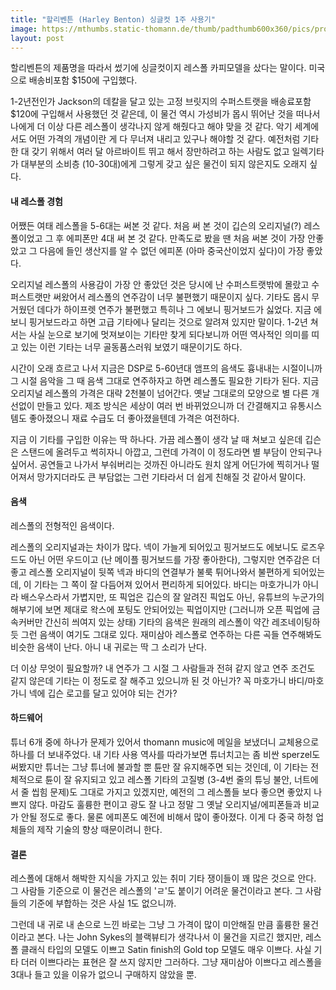 ```yaml
---
title: "할리벤튼 (Harley Benton) 싱글컷 1주 사용기"
image: https://mthumbs.static-thomann.de/thumb/padthumb600x360/pics/prod/362633.jpg
layout: post
---
```


할리벤튼의 제품명을 따라서 썼기에 싱글컷이지 레스폴 카피모델을 샀다는 말이다. 미국으로 배송비포함 $150에 구입했다.

1-2년전인가 Jackson의 데칼을 달고 있는 고정 브릿지의 수퍼스트랫을 배송료포함 $120에 구입해서 사용했던 것 같은데, 이 물건 역시 가성비가 몹시 뛰어난 것을 떠나서 나에게 더 이상 다른 레스폴이 생각나지 않게 해줬다고 해야 맞을 것 같다. 악기 세계에서도 어떤 가격의 개념이란 게 다 무너져 내리고 있구나 해야할 것 같다. 예전처럼 기타 한 대 갖기 위해서 여러 달 아르바이트 뛰고 해서 장만하려고 하는 사람도 없고 일렉기타가 대부분의 소비층 (10-30대)에게 그렇게 갖고 싶은 물건이 되지 않은지도 오래지 싶다. 

#### 내 레스폴 경험

어쨌든 여태 레스폴을 5-6대는 써본 것 같다. 처음 써 본 것이 깁슨의 오리지널(?) 레스폴이었고 그 후 에피폰만 4대 써 본 것 같다. 만족도로 봤을 땐 처음 써본 것이 가장 안좋았고 그 다음에 들인 생산지를 알 수 없던 에피폰 (아마 중국산이었지 싶다)이 가장 좋았다. 

오리지널 레스폴의 사용감이 가장 안 좋았던 것은 당시에 난 수퍼스트랫밖에 몰랐고 수퍼스트랫만 써왔어서 레스폴의 연주감이 너무 불편했기 때문이지 싶다. 기타도 몹시 무거웠던 데다가 하이프렛 연주가 불편했고 특히나 그 에보니 핑거보드가 싫었다. 지금 에보니 핑거보드라고 하면 고급 기타에나 달리는 것으로 알려져 있지만 말이다. 1-2년 쳐서는 사실 눈으로 보기에 멋져보이는 기타만 찾게 되다보니까 어떤 역사적인 의미를 띠고 있는 이런 기타는 너무 골동품스러워 보였기 때문이기도 하다.

시간이 오래 흐르고 나서 지금은 DSP로 5-60년대 앰프의 음색도 흉내내는 시절이니까 그 시절 음악을 그 때 음색 그대로 연주하자고 하면 레스폴도 필요한 기타가 된다. 지금 오리지널 레스폴의 가격은 대략 2천불이 넘어간다. 옛날 그대로의 모양으로 별 다른 개선없이 만들고 있다. 제조 방식은 세상이 여러 번 바뀌었으니까 더 간결해지고 유통시스템도 좋아졌으니 재료 수급도 더 좋아졌을텐데 가격은 여전하다. 

지금 이 기타를 구입한 이유는 딱 하나다. 가끔 레스폴이 생각 날 때 쳐보고 싶은데 깁슨은 스탠드에 올려두고 썩히자니 아깝고, 그런데 가격이 이 정도라면 별 부담이 안되구나 싶어서. 공연들고 나가서 부숴버리는 것까진 아니라도 원치 않게 어딘가에 찍히거나 떨어져서 망가지더라도 큰 부담없는 그런 기타라서 더 쉽게 친해질 것 같아서 말이다. 

#### 음색

레스폴의 전형적인 음색이다. 

레스폴의 오리지널과는 차이가 많다. 넥이 가늘게 되어있고 핑거보드도 에보니도 로즈우드도 아닌 어떤 우드이고 (난 메이플 핑거보드를 가장 좋아한다), 그렇지만 연주감은 더 좋고 레스폴 오리지널이 뒷쪽 넥과 바디의 연결부가 불룩 튀어나와서 불편하게 되어있는데, 이 기타는 그 쪽이 잘 다듬어져 있어서 편리하게 되어있다. 바디는 마호가니가 아니라 배스우스라서 가볍지만, 또 픽업은 깁슨의 잘 알려진 픽업도 아닌, 유튜브의 누군가의 해부기에 보면 제대로 왁스에 포팅도 안되어있는 픽업이지만 (그러니까 오픈 픽업에 금속커버만 간신히 씌여지 있는 상태) 기타의 음색은 원래의 레스폴이 약간 레조네이팅하듯 그런 음색이 여기도 그대로 있다. 재미삼아 레스폴로 연주하는 다른 곡들 연주해봐도 비슷한 음색이 난다. 아니 내 귀로는 딱 그 소리가 난다. 

더 이상 무엇이 필요할까? 내 연주가 그 시절 그 사람들과 전혀 같지 않고 연주 조건도 같지 않은데 기타는 이 정도로 잘 해주고 있으니까 된 것 아닌가? 꼭 마호가니 바디/마호가니 넥에 깁슨 로고를 달고 있어야 되는 건가? 

#### 하드웨어

튜너 6개 중에 하나가 문제가 있어서 thomann music에 메일을 보냈더니 교체용으로 하나를 더 보내주었다. 내 기타 사용 역사를 따라가보면 튜너치고는 좀 비싼 sperzel도 써봤지만 튜너는 그냥 튜너에 불과할 뿐 튠만 잘 유지해주면 되는 것인데, 이 기타는 전체적으로 튠이 잘 유지되고 있고 레스폴 기타의 고질병 (3-4번 줄의 튜닝 불안, 너트에서 줄 씹힘 문제)도 그대로 가지고 있겠지만, 예전의 그 레스폴들 보다 좋으면 좋았지 나쁘지 않다. 마감도 훌륭한 편이고 광도 잘 나고 정말 그 옛날 오리지널/에피폰들과 비교가 안될 정도로 좋다. 물론 에피폰도 예전에 비해서 많이 좋아졌다. 이게 다 중국 하청 업체들의 제작 기술의 향상 때문이려니 한다.

#### 결론

레스폴에 대해서 해박한 지식을 가지고 있는 취미 기타 쟁이들이 꽤 많은 것으로 안다. 그 사람들 기준으로 이 물건은 레스폴의 'ㄹ'도 붙이기 어려운 물건이라고 본다. 그 사람들의 기준에 부합하는 것은 사실 1도 없으니까. 

그런데 내 귀로 내 손으로 느낀 바로는 그냥 그 가격이 많이 미안해질 만큼 훌륭한 물건이라고 본다. 나는 John Sykes의 블랙뷰티가 생각나서 이 물건을 지르긴 했지만, 레스폴 클래식 타입의 모델도 이쁘고 Satin finish의 Gold top 모델도 매우 이쁘다. 사실 기타 더러 이쁘다라는 표현은 잘 쓰지 않지만 그러하다. 그냥 재미삼아 이쁘다고 레스폴을 3대나 들고 있을 이유가 없으니 구매하지 않았을 뿐.

